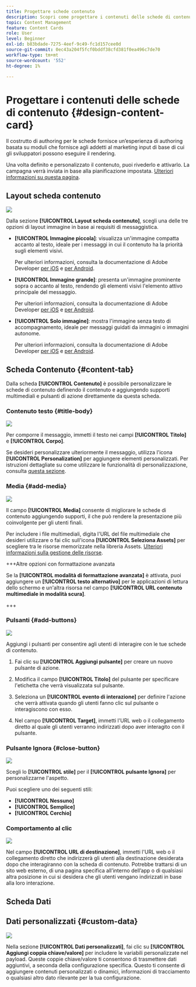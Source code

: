 ```yaml
---
title: Progettare schede contenuto
description: Scopri come progettare i contenuti delle schede di contenuto
topic: Content Management
feature: Content Cards
role: User
level: Beginner
exl-id: b83bdade-7275-4eef-9c49-fc1d157cee0d
source-git-commit: 0ec43a204f5fcf0bddf38cfd381f0ea496c7de70
workflow-type: tm+mt
source-wordcount: '552'
ht-degree: 1%

---
```


# Progettare i contenuti delle schede di contenuto {#design-content-card}

Il costrutto di authoring per le schede fornisce un’esperienza di authoring basata su moduli che fornisce agli addetti al marketing input di base di cui gli sviluppatori possono eseguire il rendering.

Una volta definito e personalizzato il contenuto, puoi rivederlo e attivarlo. La campagna verrà inviata in base alla pianificazione impostata. [Ulteriori informazioni su questa pagina](../campaigns/review-activate-campaign.md).

## Layout scheda contenuto

![](assets/content-card-image.png)

Dalla sezione **[!UICONTROL Layout scheda contenuto]**, scegli una delle tre opzioni di layout immagine in base ai requisiti di messaggistica.

* **[!UICONTROL Immagine piccola]**: visualizza un&#39;immagine compatta accanto al testo, ideale per i messaggi in cui il contenuto ha la priorità sugli elementi visivi.

  Per ulteriori informazioni, consulta la documentazione di Adobe Developer [per iOS](https://developer.adobe.com/client-sdks/edge/adobe-journey-optimizer/content-card-ui/iOS/templates/smallimage-template/) e [per Android](https://developer.adobe.com/client-sdks/edge/adobe-journey-optimizer/content-card-ui/Android/public-classes/state/smallimagecarduistate/).

* **[!UICONTROL Immagine grande]**: presenta un&#39;immagine prominente sopra o accanto al testo, rendendo gli elementi visivi l&#39;elemento attivo principale del messaggio.

  Per ulteriori informazioni, consulta la documentazione di Adobe Developer [per iOS](https://developer.adobe.com/client-sdks/edge/adobe-journey-optimizer/content-card-ui/iOS/templates/largeimage-template/) e [per Android](https://developer.adobe.com/client-sdks/edge/adobe-journey-optimizer/content-card-ui/Android/public-classes/state/largeimagecarduistate/).

* **[!UICONTROL Solo immagine]**: mostra l&#39;immagine senza testo di accompagnamento, ideale per messaggi guidati da immagini o immagini autonome.

  Per ulteriori informazioni, consulta la documentazione di Adobe Developer [per iOS](https://developer.adobe.com/client-sdks/edge/adobe-journey-optimizer/content-card-ui/iOS/templates/imageonly-template/) e [per Android](https://developer.adobe.com/client-sdks/edge/adobe-journey-optimizer/content-card-ui/Android/public-classes/state/imageonlycarduistate/).

## Scheda Contenuto {#content-tab}

Dalla scheda **[!UICONTROL Contenuto]** è possibile personalizzare le schede di contenuto definendo il contenuto e aggiungendo supporti multimediali e pulsanti di azione direttamente da questa scheda.

### Contenuto testo {#title-body}

![](assets/content-card-design-2.png)

Per comporre il messaggio, immetti il testo nei campi **[!UICONTROL Titolo]** e **[!UICONTROL Corpo]**.

Se desideri personalizzare ulteriormente il messaggio, utilizza l&#39;icona **[!UICONTROL Personalization]** per aggiungere elementi personalizzati. Per istruzioni dettagliate su come utilizzare le funzionalità di personalizzazione, consulta [questa sezione](../personalization/personalize.md).

### Media {#add-media}

![](assets/content-card-design-3.png)

Il campo **[!UICONTROL Media]** consente di migliorare le schede di contenuto aggiungendo supporti, il che può rendere la presentazione più coinvolgente per gli utenti finali.

Per includere i file multimediali, digita l&#39;URL del file multimediale che desideri utilizzare o fai clic sull&#39;icona **[!UICONTROL Seleziona Assets]** per scegliere tra le risorse memorizzate nella libreria Assets. [Ulteriori informazioni sulla gestione delle risorse](../integrations/assets.md).

+++Altre opzioni con formattazione avanzata

Se la **[!UICONTROL modalità di formattazione avanzata]** è attivata, puoi aggiungere un **[!UICONTROL testo alternativo]** per le applicazioni di lettura dello schermo e un&#39;altra risorsa nel campo **[!UICONTROL URL contenuto multimediale in modalità scura]**.

+++

### Pulsanti {#add-buttons}

![](assets/content-card-design-4.png)

Aggiungi i pulsanti per consentire agli utenti di interagire con le tue schede di contenuto.

1. Fai clic su **[!UICONTROL Aggiungi pulsante]** per creare un nuovo pulsante di azione.

1. Modifica il campo **[!UICONTROL Titolo]** del pulsante per specificare l&#39;etichetta che verrà visualizzata sul pulsante.

1. Seleziona un **[!UICONTROL evento di interazione]** per definire l&#39;azione che verrà attivata quando gli utenti fanno clic sul pulsante o interagiscono con esso.

1. Nel campo **[!UICONTROL Target]**, immetti l&#39;URL web o il collegamento diretto al quale gli utenti verranno indirizzati dopo aver interagito con il pulsante.

<!--
+++More options with advanced formatting

If the **[!UICONTROL Advanced formatting mode]** is switched on, you can choose for your **[!UICONTROL Buttons]**:

* the **[!UICONTROL Font]**
* the **[!UICONTROL Pt size]**
* the **[!UICONTROL Font Color]**
* the **[!UICONTROL Alignment]**

+++
-->

### Pulsante Ignora {#close-button}

![](assets/content-card-design-1.png)

Scegli lo **[!UICONTROL stile]** per il **[!UICONTROL pulsante Ignora]** per personalizzarne l&#39;aspetto.

Puoi scegliere uno dei seguenti stili:

* **[!UICONTROL Nessuno]**
* **[!UICONTROL Semplice]**
* **[!UICONTROL Cerchio]**



<!--
+++More options with advanced formatting

If the **[!UICONTROL Advanced formatting mode]** is switched on, you can choose for your **[!UICONTROL Header]** and **[!UICONTROL Body]**:

* the **[!UICONTROL Font]**
* the **[!UICONTROL Pt size]**
* the **[!UICONTROL Font Color]**
* the **[!UICONTROL Alignment]**
+++
-->



### Comportamento al clic

![](assets/content-card-design-5.png)

Nel campo **[!UICONTROL URL di destinazione]**, immetti l&#39;URL web o il collegamento diretto che indirizzerà gli utenti alla destinazione desiderata dopo che interagiranno con la scheda di contenuto. Potrebbe trattarsi di un sito web esterno, di una pagina specifica all’interno dell’app o di qualsiasi altra posizione in cui si desidera che gli utenti vengano indirizzati in base alla loro interazione.

## Scheda Dati

## Dati personalizzati {#custom-data}

![](assets/content-card-design-6.png)

Nella sezione **[!UICONTROL Dati personalizzati]**, fai clic su **[!UICONTROL Aggiungi coppia chiave/valore]** per includere le variabili personalizzate nel payload. Queste coppie chiave/valore ti consentono di trasmettere dati aggiuntivi, a seconda della configurazione specifica. Questo ti consente di aggiungere contenuti personalizzati o dinamici, informazioni di tracciamento o qualsiasi altro dato rilevante per la tua configurazione.
